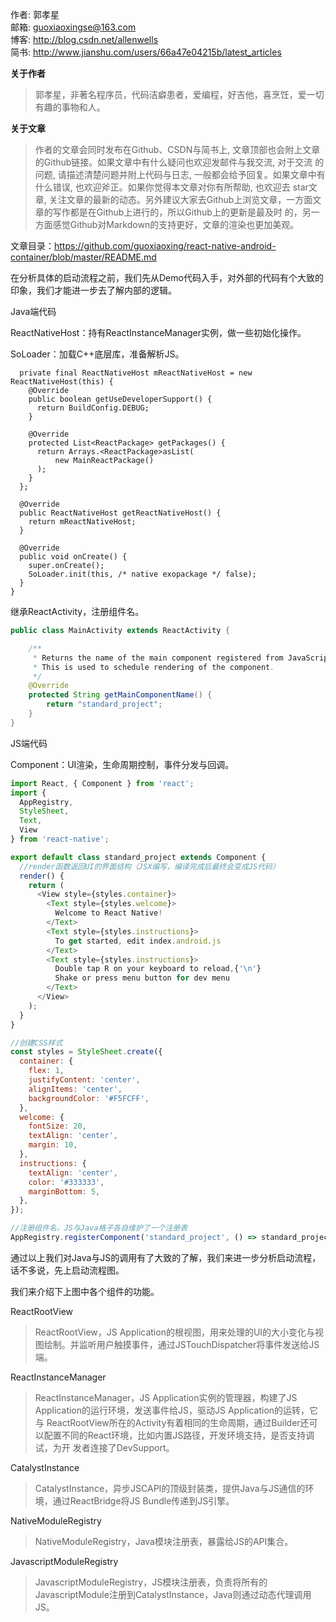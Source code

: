 作者: 郭孝星  
邮箱: guoxiaoxingse@163.com  
博客: http://blog.csdn.net/allenwells   
简书: http://www.jianshu.com/users/66a47e04215b/latest_articles  

**关于作者**

>郭孝星，非著名程序员，代码洁癖患者，爱编程，好吉他，喜烹饪，爱一切有趣的事物和人。

**关于文章**

>作者的文章会同时发布在Github、CSDN与简书上, 文章顶部也会附上文章的Github链接。如果文章中有什么疑问也欢迎发邮件与我交流, 对于交流
的问题, 请描述清楚问题并附上代码与日志, 一般都会给予回复。如果文章中有什么错误, 也欢迎斧正。如果你觉得本文章对你有所帮助, 也欢迎去
star文章, 关注文章的最新的动态。另外建议大家去Github上浏览文章，一方面文章的写作都是在Github上进行的，所以Github上的更新是最及时
的，另一方面感觉Github对Markdown的支持更好，文章的渲染也更加美观。

文章目录：https://github.com/guoxiaoxing/react-native-android-container/blob/master/README.md


在分析具体的启动流程之前，我们先从Demo代码入手，对外部的代码有个大致的印象，我们才能进一步去了解内部的逻辑。

Java端代码

ReactNativeHost：持有ReactInstanceManager实例，做一些初始化操作。

SoLoader：加载C++底层库，准备解析JS。

```
  private final ReactNativeHost mReactNativeHost = new ReactNativeHost(this) {
    @Override
    public boolean getUseDeveloperSupport() {
      return BuildConfig.DEBUG;
    }

    @Override
    protected List<ReactPackage> getPackages() {
      return Arrays.<ReactPackage>asList(
          new MainReactPackage()
      );
    }
  };

  @Override
  public ReactNativeHost getReactNativeHost() {
    return mReactNativeHost;
  }

  @Override
  public void onCreate() {
    super.onCreate();
    SoLoader.init(this, /* native exopackage */ false);
  }
}

```

继承ReactActivity，注册组件名。


```java
public class MainActivity extends ReactActivity {

    /**
     * Returns the name of the main component registered from JavaScript.
     * This is used to schedule rendering of the component.
     */
    @Override
    protected String getMainComponentName() {
        return "standard_project";
    }
}
```

JS端代码

Component：UI渲染，生命周期控制，事件分发与回调。

```javascript
import React, { Component } from 'react';
import {
  AppRegistry,
  StyleSheet,
  Text,
  View
} from 'react-native';

export default class standard_project extends Component {
  //render函数返回UI的界面结构（JSX编写，编译完成后最终会变成JS代码）
  render() {
    return (
      <View style={styles.container}>
        <Text style={styles.welcome}>
          Welcome to React Native!
        </Text>
        <Text style={styles.instructions}>
          To get started, edit index.android.js
        </Text>
        <Text style={styles.instructions}> 
          Double tap R on your keyboard to reload,{'\n'}
          Shake or press menu button for dev menu
        </Text>
      </View>
    );
  }
}

//创建CSS样式
const styles = StyleSheet.create({
  container: {
    flex: 1,
    justifyContent: 'center',
    alignItems: 'center',
    backgroundColor: '#F5FCFF',
  },
  welcome: {
    fontSize: 20,
    textAlign: 'center',
    margin: 10,
  },
  instructions: {
    textAlign: 'center',
    color: '#333333',
    marginBottom: 5,
  },
});

//注册组件名，JS与Java格子各自维护了一个注册表
AppRegistry.registerComponent('standard_project', () => standard_project);
```

通过以上我们对Java与JS的调用有了大致的了解，我们来进一步分析启动流程，话不多说，先上启动流程图。


我们来介绍下上图中各个组件的功能。

ReactRootView

>ReactRootView，JS Application的根视图，用来处理的UI的大小变化与视图绘制。并监听用户触摸事件，通过JSTouchDispatcher将事件发送给JS端。

ReactInstanceManager

>ReactInstanceManager，JS Application实例的管理器，构建了JS Application的运行环境，发送事件给JS，驱动JS Application的运转，它与
ReactRootView所在的Activity有着相同的生命周期，通过Builder还可以配置不同的React环境，比如内置JS路径，开发环境支持，是否支持调试，为开
发者连接了DevSupport。

CatalystInstance

>CatalystInstance，异步JSCAPI的顶级封装类，提供Java与JS通信的环境，通过ReactBridge将JS Bundle传递到JS引擎。

NativeModuleRegistry

>NativeModuleRegistry，Java模块注册表，暴露给JS的API集合。

JavascriptModuleRegistry

>JavascriptModuleRegistry，JS模块注册表，负责将所有的JavascriptModule注册到CatalystInstance，Java则通过动态代理调用JS。